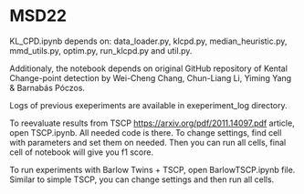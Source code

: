 # MSD22

KL_CPD.ipynb depends on: data_loader.py, klcpd.py, median_heuristic.py, mmd_utils.py, optim.py, run_klcpd.py and util.py.


Additionaly, the notebook depends on original GitHub repository of Kental Change-point detection by Wei-Cheng Chang, Chun-Liang Li, Yiming Yang & Barnabás Póczos.


Logs of previous exeperiments are available in exeperiment_log directory.

To reevaluate results from TSCP https://arxiv.org/pdf/2011.14097.pdf article, open TSCP.ipynb. All needed code is there. To change settings, find cell with parameters and set them on needed. Then you can run all cells, final cell of notebook will give you f1 score.

To run experiments with Barlow Twins + TSCP, open BarlowTSCP.ipynb file. Similar to simple TSCP, you can change settings and then run all cells. 
